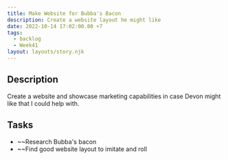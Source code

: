 ```yaml
---
title: Make Website for Bubba's Bacon
description: Create a website layout he might like
date: 2022-10-14 17:02:00.00 +7
tags:
  - backlog
  - Week41
layout: layouts/story.njk
---
```


## Description

Create a website and showcase marketing capabilities in case Devon might like that I could help with.

## Tasks

- ~~Research Bubba's bacon
- ~~Find good website layout to imitate and roll
